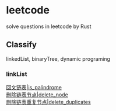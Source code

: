# leetcode

solve questions in leetcode by Rust

## Classify

linkedList, binaryTree, dynamic programing

### linkList

[回文链表|is_palindrome](./linkList/is_palindrome/src/lib.rs)  
[删除链表节点|delete_node](./linkList/delete_node/src/lib.rs)  
[删除链表重复节点|delete_duplicates](./linkList/delete_duplicates/src/lib.rs)